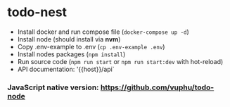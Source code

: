 # todo-nest

- Install docker and run compose file (`docker-compose up -d`)
- Install node (should install via **nvm**)
- Copy .env-example to .env (`cp .env-example .env`)
- Install nodes packages (`npm install`)
- Run source code (`npm run start` or `npm run start:dev` with hot-reload)
- API documentation: '{{host}}/api`

### JavaScript native version: https://github.com/vuphu/todo-node

